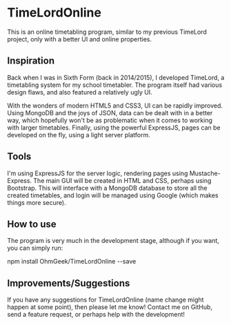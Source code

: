 # TimeLordOnline
This is an online timetabling program, similar to my previous TimeLord project, only with a better UI and online properties.

## Inspiration

Back when I was in Sixth Form (back in 2014/2015), I developed TimeLord, a timetabling system for my school timetabler. The program itself had various design flaws, and also featured a relatively ugly UI. 

With the wonders of modern HTML5 and CSS3, UI can be rapidly improved. Using MongoDB and the joys of JSON, data can be dealt with in a better way, which hopefully won't be as problematic when it comes to working with larger timetables. Finally, using the powerful ExpressJS, pages can be developed on the fly, using a light server platform.

## Tools

I'm using ExpressJS for the server logic, rendering pages using Mustache-Express. The main GUI will be created in HTML and CSS, perhaps using Bootstrap. This will interface with a MongoDB database to store all the created timetables, and login will be managed using Google (which makes things more secure).

## How to use

The program is very much in the development stage, although if you want, you can simply run:

  npm install OhmGeek/TimeLordOnline --save
  
## Improvements/Suggestions

If you have any suggestions for TimeLordOnline (name change might happen at some point), then please let me know! Contact me on GitHub, send a feature request, or perhaps help with the development!
